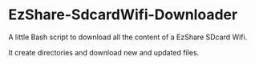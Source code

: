 # EzShare-SdcardWifi-Downloader

A little Bash script to download all the content of a EzShare SDcard Wifi.

It create directories and download new and updated files.
